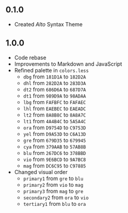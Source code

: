 ## 0.1.0
- Created *Alto* Syntax Theme

## 1.0.0
- Code rebase
- Improvements to Markdown and JavaScript
- Refined palette in `colors.less`
  - `dbg` from `181D1A` to `182D2A`
  - `dhl` from `282D2A` to `283D3A`
  - `dt2` from `686D6A` to `687D7A`
  - `dt1` from `989D9A` to `98ADAA`
  - `lbg` from `FAFBFC` to `FAFAEC`
  - `lhl` from `EAEBEC` to `EAEADC`
  - `lt2` from `8A8B8C` to `8A8A7C`
  - `lt1` from `4A4B4C` to `5A5A4C`
  - `ora` from `D9754D` to `C9753D`
  - `yel` from `D9A53D` to `C6A13D`
  - `gre` from `679D35` to `679945`
  - `cya` from `379AAB` to `57AB8B`
  - `blu` from `267DC6` to `378BBD`
  - `vio` from `9E6BCD` to `9A7BC8`
  - `mag` from `DC6C95` to `C97885`
- Changed visual order
  - `primary1` from `gre` to `blu`
  - `primary2` from `vio` to `mag`
  - `primary3` from `mag` to `gre`
  - `secondary2` from `ora` to `vio`
  - `tertiary1` from `blu` to `ora`
